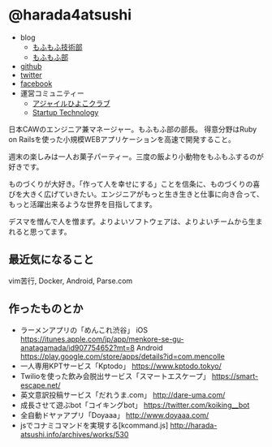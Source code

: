 # @harada4atsushi

- blog
  - [もふもふ技術部](http://j-caw.co.jp/blog/)
  - [もふもふ部](http://blog.j-caw.co.jp/)
- [github](https://github.com/harada4atsushi)
- [twitter](https://twitter.com/harada4atsushi)
- [facebook](https://www.facebook.com/harada.at.sea4)
- 運営コミュニティー
  - [アジャイルひよこクラブ](https://manage.doorkeeper.jp/groups/agile-hiyoko-club)
  - [Startup Technology](https://www.facebook.com/groups/562193277127359/)

日本CAWのエンジニア兼マネージャー。もふもふ部の部長。
得意分野はRuby on Railsを使った小規模WEBアプリケーションを高速で開発すること。

週末の楽しみは一人お菓子パーティー。三度の飯より小動物をもふもふするのが好きです。

ものづくりが大好き。「作って人を幸せにする」ことを信条に、ものづくりの喜びを大きく広げていきたい。エンジニアがもっと生き生きと仕事に向き合って、もっと活躍出来るような世界を目指してます。

デスマを憎んで人を憎まず。よりよいソフトウェアは、よりよいチームから生まれると思ってます。

## 最近気になること
vim苦行, Docker, Android, Parse.com

## 作ったものとか
- ラーメンアプリの「めんこれ渋谷」
iOS https://itunes.apple.com/jp/app/menkore-se-gu-anatagamada/id907754652?mt=8
Android https://play.google.com/store/apps/details?id=com.mencolle
- 一人専用KPTサービス「Kptodo」
https://www.kptodo.tokyo/
- Twilioを使った飲み会脱出サービス「スマートエスケープ」
https://smart-escape.net/
- 英文意訳投稿サービス「だれうま.com」
http://dare-uma.com/
- 成長させて遊ぶbot「コイキングbot」
https://twitter.com/koiking__bot
- 全自動ドヤァアプリ「Doyaaa」
http://www.doyaaa.com/
- jsでコナミコマンドを実現する[kcommand.js]
http://harada-atsushi.info/archives/works/530